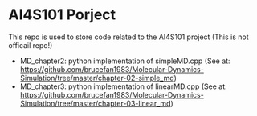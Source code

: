 # AI4S101 Porject

This repo is used to store code related to the AI4S101 project (This is not officail repo!)

* MD_chapter2: python implementation of simpleMD.cpp (See at: <https://github.com/brucefan1983/Molecular-Dynamics-Simulation/tree/master/chapter-02-simple_md>)
* MD_chapter3: python implementation of linearMD.cpp (See at: <https://github.com/brucefan1983/Molecular-Dynamics-Simulation/tree/master/chapter-03-linear_md>)
